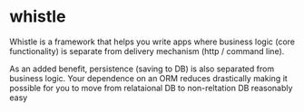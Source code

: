whistle
=======

Whistle is a framework that helps you write apps where business logic (core functionality) 
is separate from delivery mechanism (http / command line).

As an added benefit, persistence (saving to DB) is also separated from business logic. 
Your dependence on an ORM reduces drastically making it possible for you to move from 
relataional DB to non-reltation DB reasonably easy
